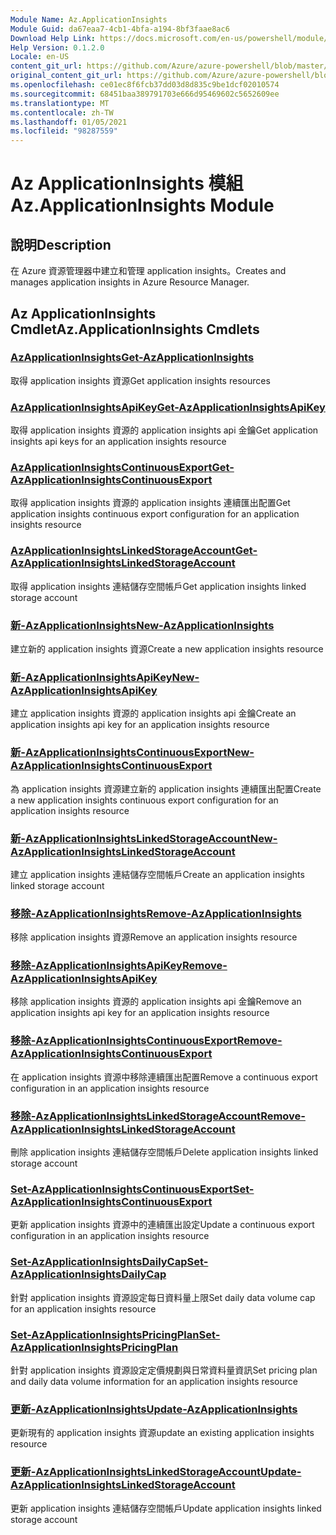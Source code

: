 ```yaml
---
Module Name: Az.ApplicationInsights
Module Guid: da67eaa7-4cb1-4bfa-a194-8bf3faae8ac6
Download Help Link: https://docs.microsoft.com/en-us/powershell/module/az.applicationinsights
Help Version: 0.1.2.0
Locale: en-US
content_git_url: https://github.com/Azure/azure-powershell/blob/master/src/ApplicationInsights/ApplicationInsights/help/Az.ApplicationInsights.md
original_content_git_url: https://github.com/Azure/azure-powershell/blob/master/src/ApplicationInsights/ApplicationInsights/help/Az.ApplicationInsights.md
ms.openlocfilehash: ce01ec8f6fcb37dd03d8d835c9be1dcf02010574
ms.sourcegitcommit: 68451baa389791703e666d95469602c5652609ee
ms.translationtype: MT
ms.contentlocale: zh-TW
ms.lasthandoff: 01/05/2021
ms.locfileid: "98287559"
---
```

# <span data-ttu-id="60b88-101">Az ApplicationInsights 模組</span><span class="sxs-lookup"><span data-stu-id="60b88-101">Az.ApplicationInsights Module</span></span>
## <span data-ttu-id="60b88-102">說明</span><span class="sxs-lookup"><span data-stu-id="60b88-102">Description</span></span>
<span data-ttu-id="60b88-103">在 Azure 資源管理器中建立和管理 application insights。</span><span class="sxs-lookup"><span data-stu-id="60b88-103">Creates and manages application insights in Azure Resource Manager.</span></span>

## <span data-ttu-id="60b88-104">Az ApplicationInsights Cmdlet</span><span class="sxs-lookup"><span data-stu-id="60b88-104">Az.ApplicationInsights Cmdlets</span></span>
### [<span data-ttu-id="60b88-105">AzApplicationInsights</span><span class="sxs-lookup"><span data-stu-id="60b88-105">Get-AzApplicationInsights</span></span>](Get-AzApplicationInsights.md)
<span data-ttu-id="60b88-106">取得 application insights 資源</span><span class="sxs-lookup"><span data-stu-id="60b88-106">Get application insights resources</span></span>

### [<span data-ttu-id="60b88-107">AzApplicationInsightsApiKey</span><span class="sxs-lookup"><span data-stu-id="60b88-107">Get-AzApplicationInsightsApiKey</span></span>](Get-AzApplicationInsightsApiKey.md)
<span data-ttu-id="60b88-108">取得 application insights 資源的 application insights api 金鑰</span><span class="sxs-lookup"><span data-stu-id="60b88-108">Get application insights api keys for an application insights resource</span></span>

### [<span data-ttu-id="60b88-109">AzApplicationInsightsContinuousExport</span><span class="sxs-lookup"><span data-stu-id="60b88-109">Get-AzApplicationInsightsContinuousExport</span></span>](Get-AzApplicationInsightsContinuousExport.md)
<span data-ttu-id="60b88-110">取得 application insights 資源的 application insights 連續匯出配置</span><span class="sxs-lookup"><span data-stu-id="60b88-110">Get application insights continuous export configuration for an application insights resource</span></span>

### [<span data-ttu-id="60b88-111">AzApplicationInsightsLinkedStorageAccount</span><span class="sxs-lookup"><span data-stu-id="60b88-111">Get-AzApplicationInsightsLinkedStorageAccount</span></span>](Get-AzApplicationInsightsLinkedStorageAccount.md)
<span data-ttu-id="60b88-112">取得 application insights 連結儲存空間帳戶</span><span class="sxs-lookup"><span data-stu-id="60b88-112">Get application insights linked storage account</span></span>

### [<span data-ttu-id="60b88-113">新-AzApplicationInsights</span><span class="sxs-lookup"><span data-stu-id="60b88-113">New-AzApplicationInsights</span></span>](New-AzApplicationInsights.md)
<span data-ttu-id="60b88-114">建立新的 application insights 資源</span><span class="sxs-lookup"><span data-stu-id="60b88-114">Create a new application insights resource</span></span>

### [<span data-ttu-id="60b88-115">新-AzApplicationInsightsApiKey</span><span class="sxs-lookup"><span data-stu-id="60b88-115">New-AzApplicationInsightsApiKey</span></span>](New-AzApplicationInsightsApiKey.md)
<span data-ttu-id="60b88-116">建立 application insights 資源的 application insights api 金鑰</span><span class="sxs-lookup"><span data-stu-id="60b88-116">Create an application insights api key for an application insights resource</span></span>

### [<span data-ttu-id="60b88-117">新-AzApplicationInsightsContinuousExport</span><span class="sxs-lookup"><span data-stu-id="60b88-117">New-AzApplicationInsightsContinuousExport</span></span>](New-AzApplicationInsightsContinuousExport.md)
<span data-ttu-id="60b88-118">為 application insights 資源建立新的 application insights 連續匯出配置</span><span class="sxs-lookup"><span data-stu-id="60b88-118">Create a new application insights continuous export configuration for an application insights resource</span></span>

### [<span data-ttu-id="60b88-119">新-AzApplicationInsightsLinkedStorageAccount</span><span class="sxs-lookup"><span data-stu-id="60b88-119">New-AzApplicationInsightsLinkedStorageAccount</span></span>](New-AzApplicationInsightsLinkedStorageAccount.md)
<span data-ttu-id="60b88-120">建立 application insights 連結儲存空間帳戶</span><span class="sxs-lookup"><span data-stu-id="60b88-120">Create an application insights linked storage account</span></span>

### [<span data-ttu-id="60b88-121">移除-AzApplicationInsights</span><span class="sxs-lookup"><span data-stu-id="60b88-121">Remove-AzApplicationInsights</span></span>](Remove-AzApplicationInsights.md)
<span data-ttu-id="60b88-122">移除 application insights 資源</span><span class="sxs-lookup"><span data-stu-id="60b88-122">Remove an application insights resource</span></span>

### [<span data-ttu-id="60b88-123">移除-AzApplicationInsightsApiKey</span><span class="sxs-lookup"><span data-stu-id="60b88-123">Remove-AzApplicationInsightsApiKey</span></span>](Remove-AzApplicationInsightsApiKey.md)
<span data-ttu-id="60b88-124">移除 application insights 資源的 application insights api 金鑰</span><span class="sxs-lookup"><span data-stu-id="60b88-124">Remove an application insights api key for an application insights resource</span></span>

### [<span data-ttu-id="60b88-125">移除-AzApplicationInsightsContinuousExport</span><span class="sxs-lookup"><span data-stu-id="60b88-125">Remove-AzApplicationInsightsContinuousExport</span></span>](Remove-AzApplicationInsightsContinuousExport.md)
<span data-ttu-id="60b88-126">在 application insights 資源中移除連續匯出配置</span><span class="sxs-lookup"><span data-stu-id="60b88-126">Remove a continuous export configuration in an application insights resource</span></span>

### [<span data-ttu-id="60b88-127">移除-AzApplicationInsightsLinkedStorageAccount</span><span class="sxs-lookup"><span data-stu-id="60b88-127">Remove-AzApplicationInsightsLinkedStorageAccount</span></span>](Remove-AzApplicationInsightsLinkedStorageAccount.md)
<span data-ttu-id="60b88-128">刪除 application insights 連結儲存空間帳戶</span><span class="sxs-lookup"><span data-stu-id="60b88-128">Delete application insights linked storage account</span></span>

### [<span data-ttu-id="60b88-129">Set-AzApplicationInsightsContinuousExport</span><span class="sxs-lookup"><span data-stu-id="60b88-129">Set-AzApplicationInsightsContinuousExport</span></span>](Set-AzApplicationInsightsContinuousExport.md)
<span data-ttu-id="60b88-130">更新 application insights 資源中的連續匯出設定</span><span class="sxs-lookup"><span data-stu-id="60b88-130">Update a continuous export configuration in an application insights resource</span></span>

### [<span data-ttu-id="60b88-131">Set-AzApplicationInsightsDailyCap</span><span class="sxs-lookup"><span data-stu-id="60b88-131">Set-AzApplicationInsightsDailyCap</span></span>](Set-AzApplicationInsightsDailyCap.md)
<span data-ttu-id="60b88-132">針對 application insights 資源設定每日資料量上限</span><span class="sxs-lookup"><span data-stu-id="60b88-132">Set daily data volume cap for an application insights resource</span></span>

### [<span data-ttu-id="60b88-133">Set-AzApplicationInsightsPricingPlan</span><span class="sxs-lookup"><span data-stu-id="60b88-133">Set-AzApplicationInsightsPricingPlan</span></span>](Set-AzApplicationInsightsPricingPlan.md)
<span data-ttu-id="60b88-134">針對 application insights 資源設定定價規劃與日常資料量資訊</span><span class="sxs-lookup"><span data-stu-id="60b88-134">Set pricing plan and daily data volume information for an application insights resource</span></span>

### [<span data-ttu-id="60b88-135">更新-AzApplicationInsights</span><span class="sxs-lookup"><span data-stu-id="60b88-135">Update-AzApplicationInsights</span></span>](Update-AzApplicationInsights.md)
<span data-ttu-id="60b88-136">更新現有的 application insights 資源</span><span class="sxs-lookup"><span data-stu-id="60b88-136">update an existing application insights resource</span></span>

### [<span data-ttu-id="60b88-137">更新-AzApplicationInsightsLinkedStorageAccount</span><span class="sxs-lookup"><span data-stu-id="60b88-137">Update-AzApplicationInsightsLinkedStorageAccount</span></span>](Update-AzApplicationInsightsLinkedStorageAccount.md)
<span data-ttu-id="60b88-138">更新 application insights 連結儲存空間帳戶</span><span class="sxs-lookup"><span data-stu-id="60b88-138">Update application insights linked storage account</span></span>

